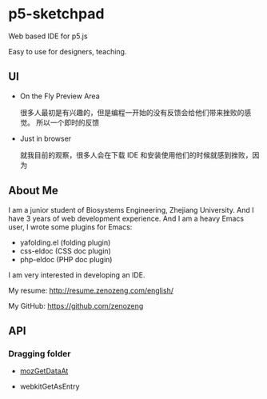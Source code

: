 # p5-sketchpad

Web based IDE for p5.js

Easy to use for designers, teaching.

## UI

- On the Fly Preview Area

    很多人最初是有兴趣的，但是编程一开始的没有反馈会给他们带来挫败的感觉。
    所以一个即时的反馈

- Just in browser

    就我目前的观察，很多人会在下载 IDE 和安装使用他们的时候就感到挫败，因为

## About Me

I am a junior student of Biosystems Engineering, Zhejiang University.
And I have 3 years of web development experience.
And I am a heavy Emacs user, I wrote some plugins for Emacs:
- yafolding.el (folding plugin)
- css-eldoc (CSS doc plugin)
- php-eldoc (PHP doc plugin)

I am very interested in developing an IDE.

My resume: http://resume.zenozeng.com/english/

My GitHub: https://github.com/zenozeng

## API

### Dragging folder

- [mozGetDataAt](http://stackoverflow.com/questions/11620939/is-there-a-mozilla-equivalent-to-webkitgetasentry)

- webkitGetAsEntry
